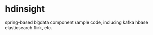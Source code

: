 # hdinsight
spring-based bigdata component sample code, including kafka hbase elasticsearch flink, etc.
